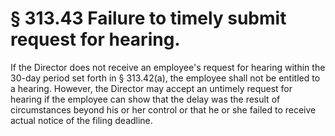 # § 313.43   Failure to timely submit request for hearing.

If the Director does not receive an employee's request for hearing within the 30-day period set forth in § 313.42(a), the employee shall not be entitled to a hearing. However, the Director may accept an untimely request for hearing if the employee can show that the delay was the result of circumstances beyond his or her control or that he or she failed to receive actual notice of the filing deadline.




